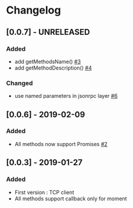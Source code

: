 # Changelog

## [0.0.7] - UNRELEASED

### Added
* add getMethodsName() [#3](https://github.com/sloki-project/sloki-node-client/issues/3)
* add getMethodDescription() [#4](https://github.com/sloki-project/sloki-node-client/issues/4)

### Changed
* use named parameters in jsonrpc layer [#6](https://github.com/sloki-project/sloki-node-client/issues/6)


## [0.0.6] - 2019-02-09

### Added
* All methods now support Promises [#2](https://github.com/sloki-project/sloki-node-client/issues/2)


## [0.0.3] - 2019-01-27

### Added

* First version : TCP client
* All methods support callback only for moment
